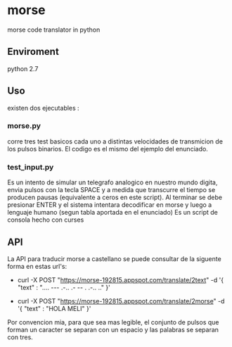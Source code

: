 # morse
morse code translator in python

## Enviroment

python 2.7

## Uso

existen dos ejecutables : 

### morse.py 

corre tres test basicos cada uno a distintas velocidades de transmicion de los pulsos binarios. El codigo es el mismo del ejemplo del enunciado. 

### test_input.py

Es un intento de simular un telegrafo analogico en nuestro mundo digita, envia pulsos con la tecla SPACE y a medida que transcurre el tiempo se producen pausas (equivalente a ceros en este script). Al terminar se debe presionar ENTER y el sistema intentara decodificar en morse y luego a lenguaje humano (segun tabla aportada en el enunciado)
Es un script de consola hecho con curses

## API

La API para traducir morse a castellano se puede consultar de la siguente forma en estas url's:

* curl -X POST "https://morse-192815.appspot.com/translate/2text" -d '{ "text" : ".... --- .-.. .-   -- . .-.. .." }'

* curl -X POST "https://morse-192815.appspot.com/translate/2morse" -d '{ "text" : "HOLA MELI" }'

Por convencion mia, para que sea mas legible, el conjunto de pulsos que forman un caracter se separan con un espacio y las palabras se separan con tres.

